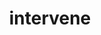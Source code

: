 ---
codehost: https://github.com/https://github.com/soundcloud/intervene
logohandle: intervenedev
sort: intervene
title: intervene
website: https://intervene.dev/
---